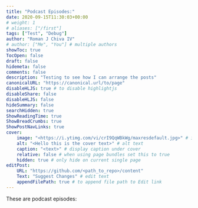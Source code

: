 ```yaml
---
title: "Podcast Episodes:"
date: 2020-09-15T11:30:03+00:00
# weight: 1
# aliases: ["/first"]
tags: ["Test", "Debug"]
author: "Roman J Chiva IV"
# author: ["Me", "You"] # multiple authors
showToc: true
TocOpen: false
draft: false
hidemeta: false
comments: false
description: "Testing to see how I can arrange the posts"
canonicalURL: "https://canonical.url/to/page"
disableHLJS: true # to disable highlightjs
disableShare: false
disableHLJS: false
hideSummary: false
searchHidden: true
ShowReadingTime: true
ShowBreadCrumbs: true
ShowPostNavLinks: true
cover:
    image: "<https://i.ytimg.com/vi/crI9QqWBkWg/maxresdefault.jpg>" # image path/url
    alt: "<Hello this is the cover text>" # alt text
    caption: "<text>" # display caption under cover
    relative: false # when using page bundles set this to true
    hidden: true # only hide on current single page
editPost:
    URL: "https://github.com/<path_to_repo>/content"
    Text: "Suggest Changes" # edit text
    appendFilePath: true # to append file path to Edit link
---
```

These are podcast episodes: